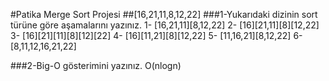 #Patika Merge Sort Projesi
##[16,21,11,8,12,22]
###1-Yukarıdaki dizinin sort türüne göre aşamalarını yazınız.
1- [16,21,11][8,12,22]
2- [16][21,11][8][12,22]
3- [16][21][11][8][12][22]
4- [16][11,21][8][12,22]
5- [11,16,21][8,12,22]
6- [8,11,12,16,21,22]

###2-Big-O gösterimini yazınız.
O(nlogn)
